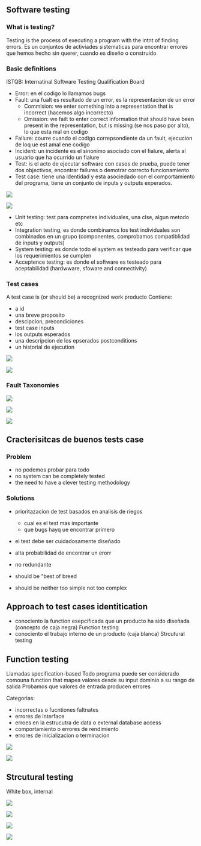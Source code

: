 ## Software testing

### What is testing?
Testing is the process of executing a program with the intnt of finding errors.
Es un conjuntos de activiades sistematicas para encontrar errores que hemos hecho sin querer, cuando es diseño o construido

### Basic definitions
ISTQB: Internatinal Software Testing Qualification Board

- Error: en el codigo lo llamamos bugs
- Fault: una fualt es resultado de un error, es la representacion de un error
  - Commision: we enter something into a representation that is incorrect (hacemos algo incorrecto)
  - Omission: we failt to enter correct information that should have been present in the representation, but is missing (se nos paso por alto), lo que esta mal en codigo
- Failure: courre cuando el codigo correpsondiente da un fault, ejecucion de loq ue est amal ene codigo
- Incident: un incidente es el sinonimo asociado con el fialure, alerta al usuario que ha ocurrido un fialure
- Test: is el acto de ejecutar software con casos de prueba, puede tener dos objectivos, encontrar failures o demotrar correcto funcionamiento
- Test case: tiene una identidad y esta asociedado con el comportamiento del programa, tiene un conjunto de inputs y outputs experados.

![](../assets/1.png)

![](../assets/2.png)

- Unit testing: test para compnetes individuales, una clse, algun metodo etc
- Integration testing, es donde combinamos los test individuales son combinados en un grupo (componentes, comprobamos compatiblidad de inputs y outputs)
- System testing: es donde todo el system es testeado para verificar que los requerimientos se cumplen
- Acceptence testing: es donde el software es testeado para aceptabilidad (hardwware, sfoware and connectivity)

### Test cases
A test case is (or should be) a recognized work producto
Contiene:
- a id
- una breve proposito
- descipcion, precondiciones
- test case inputs
- los outputs esperados
- una descripcion de los epserados postconditions
- un historial de ejecution

![](../assets/3.png)

![](../assets/4.png)

### Fault Taxonomies

![](../assets/5.png)

![](../assets/6.png)

![](../assets/7.png)

## Cracterisitcas de buenos tests case

### Problem
- no podemos probar para todo
- no system can be completely tested
- the need to have a clever testing methodology

### Solutions
- prioritazacion de test basados en analisis de riegos
  - cual es el test mas importante
  - que bugs hayq ue encontrar primero
- el test debe ser cuidadosamente diseñado

- alta probabilidad de encontrar un erorr
- no redundante
- should be "best of breed
- should be neither too simple not too complex

## Approach to test cases identitication

- conociento la function esepcificada que un producto ha sido diseñada (concepto de caja negra) Function testing
- conociento el trabajo interno de un producto (caja blanca) Strcutural testing

## Function testing
Llamadas specification-based
Todo programa puede ser considerado comouna function that mapea valores desde su input dominio a su rango de salida
Probamos que valores de entrada producen errores

Categorias:
- incorrectas o fucntiones faltnates
- errores de interface
- erroes en la estrucutra de data o external database access
- comportamiento o errores de rendimiento
- errores de inicializacion o terminacion

![](../assets/8.png)

![](../assets/9.png)

## Strcutural testing
White box, internal

![](../assets/10.png)

![](../assets/11.png)

![](../assets/12.png)

![](../assets/13.png)
